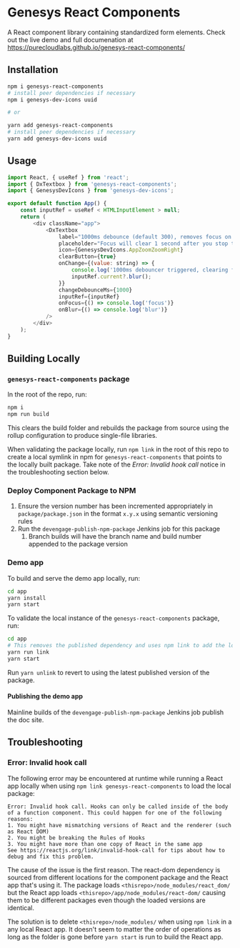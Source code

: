 # Genesys React Components

A React component library containing standardized form elements. Check out the live demo and full documenation at https://purecloudlabs.github.io/genesys-react-components/

## Installation

```sh
npm i genesys-react-components
# install peer dependencies if necessary
npm i genesys-dev-icons uuid

# or

yarn add genesys-react-components
# install peer dependencies if necessary
yarn add genesys-dev-icons uuid
```

## Usage

```js
import React, { useRef } from 'react';
import { DxTextbox } from 'genesys-react-components';
import { GenesysDevIcons } from 'genesys-dev-icons';

export default function App() {
	const inputRef = useRef < HTMLInputElement > null;
	return (
		<div className="app">
			<DxTextbox
				label="1000ms debounce (default 300), removes focus on value change via onChange callback"
				placeholder="Focus will clear 1 second after you stop typing"
				icon={GenesysDevIcons.AppZoomZoomRight}
				clearButton={true}
				onChange={(value: string) => {
					console.log('1000ms debouncer triggered, clearing focus', value);
					inputRef.current?.blur();
				}}
				changeDebounceMs={1000}
				inputRef={inputRef}
				onFocus={() => console.log('focus')}
				onBlur={() => console.log('blur')}
			/>
		</div>
	);
}
```

## Building Locally

### `genesys-react-components` package

In the root of the repo, run:

```sh
npm i
npm run build
```

This clears the build folder and rebuilds the package from source using the rollup configuration to produce single-file libraries.

When validating the package locally, run `npm link` in the root of this repo to create a local symlink in npm for `genesys-react-components` that points to the locally built package. Take note of the _Error: Invalid hook call_ notice in the troubleshooting section below.

### Deploy Component Package to NPM

1. Ensure the version number has been incremented appropriately in `package/package.json` in the format `x.y.x` using semantic versioning rules
2. Run the `devengage-publish-npm-package` Jenkins job for this package
   1. Branch builds will have the branch name and build number appended to the package version

### Demo app

To build and serve the demo app locally, run:

```sh
cd app
yarn install
yarn start
```

To validate the local instance of the `genesys-react-components` package, run:

```sh
cd app
# This removes the published dependency and uses npm link to add the local version
yarn run link
yarn start
```

Run `yarn unlink` to revert to using the latest published version of the package.

#### Publishing the demo app

Mainline builds of the `devengage-publish-npm-package` Jenkins job publish the doc site.

## Troubleshooting

### Error: Invalid hook call

The following error may be encountered at runtime while running a React app locally when using `npm link genesys-react-components` to load the local package:

```
Error: Invalid hook call. Hooks can only be called inside of the body of a function component. This could happen for one of the following reasons:
1. You might have mismatching versions of React and the renderer (such as React DOM)
2. You might be breaking the Rules of Hooks
3. You might have more than one copy of React in the same app
See https://reactjs.org/link/invalid-hook-call for tips about how to debug and fix this problem.
```

The cause of the issue is the first reason. The react-dom dependency is sourced from different locations for the component package and the React app that's using it. The package loads `<thisrepo>/node_modules/react_dom/` but the React app loads `<thisrepo>/app/node_modules/react-dom/` causing them to be different packages even though the loaded versions are identical.

The solution is to delete `<thisrepo>/node_modules/` when using `npm link` in a any local React app. It doesn't seem to matter the order of operations as long as the folder is gone before `yarn start` is run to build the React app.
